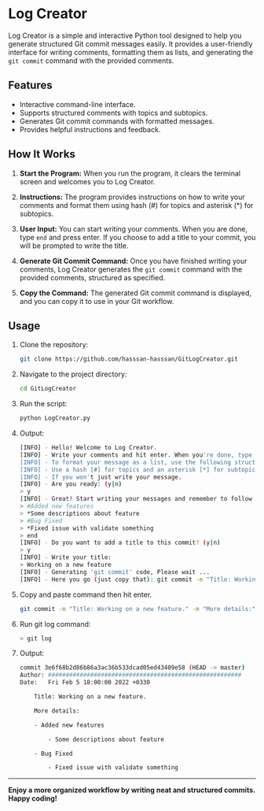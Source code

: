 # Log Creator

Log Creator is a simple and interactive Python tool designed to help you generate structured Git commit messages easily. It provides a user-friendly interface for writing comments, formatting them as lists, and generating the `git commit` command with the provided comments.

## Features

- Interactive command-line interface.
- Supports structured comments with topics and subtopics.
- Generates Git commit commands with formatted messages.
- Provides helpful instructions and feedback.

## How It Works

1. **Start the Program:**
   When you run the program, it clears the terminal screen and welcomes you to Log Creator.

2. **Instructions:**
   The program provides instructions on how to write your comments and format them using hash (#) for topics and asterisk (\*) for subtopics.

3. **User Input:**
   You can start writing your comments. When you are done, type `end` and press enter. If you choose to add a title to your commit, you will be prompted to write the title.

4. **Generate Git Commit Command:**
   Once you have finished writing your comments, Log Creator generates the `git commit` command with the provided comments, structured as specified.

5. **Copy the Command:**
   The generated Git commit command is displayed, and you can copy it to use in your Git workflow.

## Usage

1. Clone the repository:
   ```sh
   git clone https://github.com/hasssan-hasssan/GitLogCreator.git
   ```
2. Navigate to the project directory:
   ```sh
   cd GitLogCreator
   ```
3. Run the script:
   ```sh
   python LogCreator.py
   ```
4. Output:

   ```sh
   [INFO] - Hello! Welcome to Log Creator.
   [INFO] - Write your comments and hit enter. When you're done, type 'end' and press enter.
   [INFO] - To format your message as a list, use the following structure:
   [INFO] - Use a hash [#] for topics and an asterisk [*] for subtopics.
   [INFO] - If you won't just write your message.
   [INFO] - Are you ready: (y|n)
   > y
   [INFO] - Great! Start writing your messages and remember to follow the structure.
   > #Added new features
   > *Some descriptions about feature
   > #Bug Fixed
   > *Fixed issue with validate something
   > end
   [INFO] - Do you want to add a title to this commit? (y|n)
   > y
   [INFO] - Write your title:
   > Working on a new feature
   [INFO] - Generating 'git commit' code, Please wait ...
   [INFO] - Here you go (just copy that): git commit -m "Title: Working on a new feature." -m "More details:" -m "- Added new features" -m "    - Some descriptions about feature" -m "- Bug Fixed" -m "    - Fixed issue with validate something"
   ```

5. Copy and paste command then hit enter.

   ```sh
   git commit -m "Title: Working on a new feature." -m "More details:" -m "- Added new features" -m "    - Some descriptions about feature" -m "- Bug Fixed" -m "    - Fixed issue with validate something"

   ```

6. Run git log command:

   ```sh
   > git log
   ```

7. Output:

   ```sh
   commit 3e6f68b2d86b86a3ac36b533dcad05ed43409e58 (HEAD -> master)
   Author: #######################################################
   Date:   Fri Feb 5 18:00:00 2022 +0330

       Title: Working on a new feature.

       More details:

       - Added new features

           - Some descriptions about feature

       - Bug Fixed

           - Fixed issue with validate something

   ```

---

**Enjoy a more organized workflow by writing neat and structured commits. Happy coding!**
